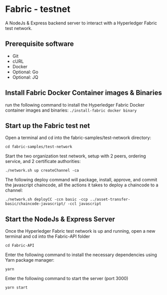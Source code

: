 # Fabric - testnet

A NodeJs & Express backend server to interact with a Hyperledger Fabric test network.

## Prerequisite software

- Git
- cURL
- Docker
- Optional: Go
- Optional: JQ

## Install Fabric Docker Container images & Binaries

run the following command to install the Hyperledger Fabric Docker container images and binaries:
`./install-fabric docker binary`

## Start up the Fabric test net

Open a terminal and cd into the fabric-samples/test-network directory:

`cd fabric-samples/test-network`

Start the two organization test network, setup with 2 peers, ordering service, and 2 certificate authorities:

`./network.sh up createChannel -ca`

The following deploy command will package, install, approve, and commit the javascript chaincode, all the actions it takes to deploy a chaincode to a channel:

`./network.sh deployCC -ccn basic -ccp ../asset-transfer-basic/chaincode-javascript/ -ccl javascript`

## Start the NodeJs & Express Server

Once the Hyperledger Fabric test network is up and running, open a new terminal and cd into the Fabric-API folder

`cd Fabric-API`

Enter the following command to install the necessary dependencies using Yarn package manager:

`yarn`

Enter the following command to start the server (port 3000)

`yarn start`
